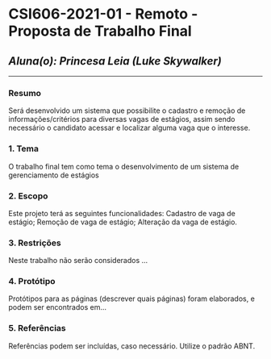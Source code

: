 # **CSI606-2021-01 - Remoto - Proposta de Trabalho Final**
## *Aluna(o): Princesa Leia (Luke Skywalker)*

--------------

<!-- Descrever um resumo sobre o trabalho. -->

### Resumo

 Será desenvolvido um sistema que possibilite o cadastro e remoção de informações/critérios para diversas vagas de estágios, assim sendo necessário o candidato acessar e localizar alguma vaga que o interesse.


<!-- Apresentar o tema. -->
### 1. Tema

  O trabalho final tem como tema o desenvolvimento de um sistema de gerenciamento de estágios

<!-- Descrever e limitar o escopo da aplicação. -->
### 2. Escopo

  Este projeto terá as seguintes funcionalidades:
  Cadastro de vaga de estágio;
  Remoção de vaga de estágio;
  Alteração da vaga de estágio.
  
### 3. Restrições

  Neste trabalho não serão considerados ...

<!-- Construir alguns protótipos para a aplicação, disponibilizá-los no Github e descrever o que foi considerado. //-->
### 4. Protótipo

  Protótipos para as páginas (descrever quais páginas) foram elaborados, e podem ser encontrados em...

### 5. Referências

  Referências podem ser incluídas, caso necessário. Utilize o padrão ABNT.

